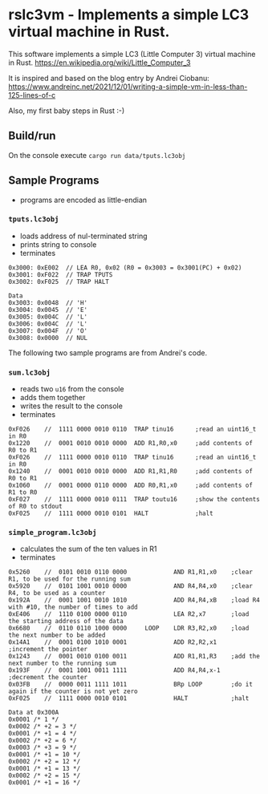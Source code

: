 # rslc3vm - Implements a simple LC3 virtual machine in Rust.

This software implements a simple LC3 (Little Computer 3) virtual machine in Rust.
https://en.wikipedia.org/wiki/Little_Computer_3

It is inspired and based on the blog entry by Andrei Ciobanu:
https://www.andreinc.net/2021/12/01/writing-a-simple-vm-in-less-than-125-lines-of-c

Also, my first baby steps in Rust :-)

## Build/run

On the console execute
    `cargo run data/tputs.lc3obj`

## Sample Programs

- programs are encoded as little-endian

### `tputs.lc3obj`

- loads address of nul-terminated string
- prints string to console
- terminates

```
0x3000: 0xE002  // LEA R0, 0x02 (R0 = 0x3003 = 0x3001(PC) + 0x02)
0x3001: 0xF022  // TRAP TPUTS
0x3002: 0xF025  // TRAP HALT

Data
0x3003: 0x0048  // 'H'
0x3004: 0x0045  // 'E'
0x3005: 0x004C  // 'L'
0x3006: 0x004C  // 'L'
0x3007: 0x004F  // 'O'
0x3008: 0x0000  // NUL
```

The following two sample programs are from Andrei's code.

### `sum.lc3obj`

- reads two `u16` from the console
- adds them together
- writes the result to the console
- terminates

```
0xF026    //  1111 0000 0010 0110  TRAP tinu16      ;read an uint16_t in R0
0x1220    //  0001 0010 0010 0000  ADD R1,R0,x0     ;add contents of R0 to R1
0xF026    //  1111 0000 0010 0110  TRAP tinu16      ;read an uint16_t in R0
0x1240    //  0001 0010 0010 0000  ADD R1,R1,R0     ;add contents of R0 to R1
0x1060    //  0001 0000 0110 0000  ADD R0,R1,x0     ;add contents of R1 to R0
0xF027    //  1111 0000 0010 0111  TRAP toutu16     ;show the contents of R0 to stdout
0xF025    //  1111 0000 0010 0101  HALT             ;halt
```

### `simple_program.lc3obj`

- calculates the sum of the ten values in R1
- terminates

```
0x5260    //  0101 0010 0110 0000             AND R1,R1,x0    ;clear R1, to be used for the running sum
0x5920    //  0101 1001 0010 0000             AND R4,R4,x0    ;clear R4, to be used as a counter
0x192A    //  0001 1001 0010 1010             ADD R4,R4,xB    ;load R4 with #10, the number of times to add
0xE406    //  1110 0100 0000 0110             LEA R2,x7       ;load the starting address of the data
0x6680    //  0110 0110 1000 0000     LOOP    LDR R3,R2,x0    ;load the next number to be added
0x14A1    //  0001 0100 1010 0001             ADD R2,R2,x1    ;increment the pointer
0x1243    //  0001 0010 0100 0011             ADD R1,R1,R3    ;add the next number to the running sum
0x193F    //  0001 1001 0011 1111             ADD R4,R4,x-1   ;decrement the counter
0x03FB    //  0000 0011 1111 1011             BRp LOOP        ;do it again if the counter is not yet zero
0xF025    //  1111 0000 0010 0101             HALT            ;halt

Data at 0x300A
0x0001 /* 1 */
0x0002 /* +2 = 3 */
0x0001 /* +1 = 4 */
0x0002 /* +2 = 6 */
0x0003 /* +3 = 9 */
0x0001 /* +1 = 10 */
0x0002 /* +2 = 12 */
0x0001 /* +1 = 13 */
0x0002 /* +2 = 15 */
0x0001 /* +1 = 16 */
```
